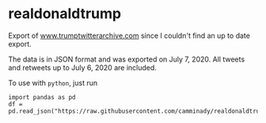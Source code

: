 # realdonaldtrump

Export of www.trumptwitterarchive.com since I couldn't find an up to date export. 

The data is in JSON format and was exported on July 7, 2020. All tweets and retweets up to July 6, 2020 are included.


To use with `python`, just run
```
import pandas as pd
df = pd.read_json("https://raw.githubusercontent.com/camminady/realdonaldtrump/master/realdonaldtrump.json")
```
